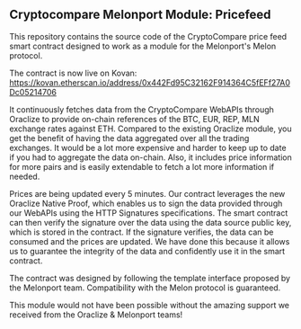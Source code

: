 ## Cryptocompare Melonport Module: Pricefeed

This repository contains the source code of the CryptoCompare price feed smart contract designed to work as a module for the Melonport's Melon protocol.

The contract is now live on Kovan: https://kovan.etherscan.io/address/0x442Fd95C32162F914364C5fEFf27A0Dc05214706 

It continuously fetches data from the CryptoCompare WebAPIs through Oraclize to provide on-chain references of the BTC, EUR, REP, MLN exchange rates against ETH. Compared to the existing Oraclize module, you get the benefit of having the data aggregated over all the trading exchanges. It would be a lot more expensive and harder to keep up to date if you had to aggregate the data on-chain. Also, it includes price information for more pairs and is easily extendable to fetch a lot more information if needed.

Prices are being updated every 5 minutes. Our contract leverages the new Oraclize Native Proof, which enables us to sign the data provided through our WebAPIs using the HTTP Signatures specifications. The smart contract can then verify the signature over the data using the data source public key, which is stored in the contract. If the signature verifies, the data can be consumed and the prices are updated. We have done this because it allows us to guarantee the integrity of the data and confidently use it in the smart contract.

The contract was designed by following the template interface proposed by the Melonport team. Compatibility with the Melon protocol is guaranteed.

This module would not have been possible without the amazing support we received from the Oraclize & Melonport teams!
